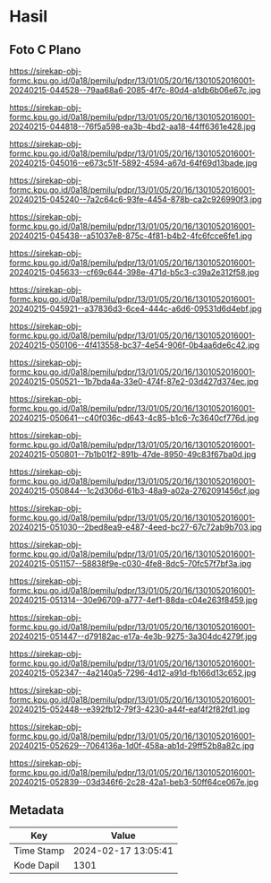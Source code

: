 # Hasil

## Foto C Plano

https://sirekap-obj-formc.kpu.go.id/0a18/pemilu/pdpr/13/01/05/20/16/1301052016001-20240215-044528--79aa68a6-2085-4f7c-80d4-a1db6b06e67c.jpg

https://sirekap-obj-formc.kpu.go.id/0a18/pemilu/pdpr/13/01/05/20/16/1301052016001-20240215-044818--76f5a598-ea3b-4bd2-aa18-44ff6361e428.jpg

https://sirekap-obj-formc.kpu.go.id/0a18/pemilu/pdpr/13/01/05/20/16/1301052016001-20240215-045016--e673c51f-5892-4594-a67d-64f69d13bade.jpg

https://sirekap-obj-formc.kpu.go.id/0a18/pemilu/pdpr/13/01/05/20/16/1301052016001-20240215-045240--7a2c64c6-93fe-4454-878b-ca2c926990f3.jpg

https://sirekap-obj-formc.kpu.go.id/0a18/pemilu/pdpr/13/01/05/20/16/1301052016001-20240215-045438--a51037e8-875c-4f81-b4b2-4fc6fcce6fe1.jpg

https://sirekap-obj-formc.kpu.go.id/0a18/pemilu/pdpr/13/01/05/20/16/1301052016001-20240215-045633--cf69c644-398e-471d-b5c3-c39a2e312f58.jpg

https://sirekap-obj-formc.kpu.go.id/0a18/pemilu/pdpr/13/01/05/20/16/1301052016001-20240215-045921--a37836d3-6ce4-444c-a6d6-09531d6d4ebf.jpg

https://sirekap-obj-formc.kpu.go.id/0a18/pemilu/pdpr/13/01/05/20/16/1301052016001-20240215-050106--4f413558-bc37-4e54-906f-0b4aa6de6c42.jpg

https://sirekap-obj-formc.kpu.go.id/0a18/pemilu/pdpr/13/01/05/20/16/1301052016001-20240215-050521--1b7bda4a-33e0-474f-87e2-03d427d374ec.jpg

https://sirekap-obj-formc.kpu.go.id/0a18/pemilu/pdpr/13/01/05/20/16/1301052016001-20240215-050641--c40f036c-d643-4c85-b1c6-7c3640cf776d.jpg

https://sirekap-obj-formc.kpu.go.id/0a18/pemilu/pdpr/13/01/05/20/16/1301052016001-20240215-050801--7b1b01f2-891b-47de-8950-49c83f67ba0d.jpg

https://sirekap-obj-formc.kpu.go.id/0a18/pemilu/pdpr/13/01/05/20/16/1301052016001-20240215-050844--1c2d306d-61b3-48a9-a02a-2762091456cf.jpg

https://sirekap-obj-formc.kpu.go.id/0a18/pemilu/pdpr/13/01/05/20/16/1301052016001-20240215-051030--2bed8ea9-e487-4eed-bc27-67c72ab9b703.jpg

https://sirekap-obj-formc.kpu.go.id/0a18/pemilu/pdpr/13/01/05/20/16/1301052016001-20240215-051157--58838f9e-c030-4fe8-8dc5-70fc57f7bf3a.jpg

https://sirekap-obj-formc.kpu.go.id/0a18/pemilu/pdpr/13/01/05/20/16/1301052016001-20240215-051314--30e96709-a777-4ef1-88da-c04e263f8459.jpg

https://sirekap-obj-formc.kpu.go.id/0a18/pemilu/pdpr/13/01/05/20/16/1301052016001-20240215-051447--d79182ac-e17a-4e3b-9275-3a304dc4279f.jpg

https://sirekap-obj-formc.kpu.go.id/0a18/pemilu/pdpr/13/01/05/20/16/1301052016001-20240215-052347--4a2140a5-7296-4d12-a91d-fb166d13c652.jpg

https://sirekap-obj-formc.kpu.go.id/0a18/pemilu/pdpr/13/01/05/20/16/1301052016001-20240215-052448--e392fb12-79f3-4230-a44f-eaf4f2f82fd1.jpg

https://sirekap-obj-formc.kpu.go.id/0a18/pemilu/pdpr/13/01/05/20/16/1301052016001-20240215-052629--7064136a-1d0f-458a-ab1d-29ff52b8a82c.jpg

https://sirekap-obj-formc.kpu.go.id/0a18/pemilu/pdpr/13/01/05/20/16/1301052016001-20240215-052839--03d346f6-2c28-42a1-beb3-50ff64ce067e.jpg


## Metadata

| Key        | Value               |
| ---------- | ------------------- |
| Time Stamp | 2024-02-17 13:05:41 |
| Kode Dapil | 1301                |



